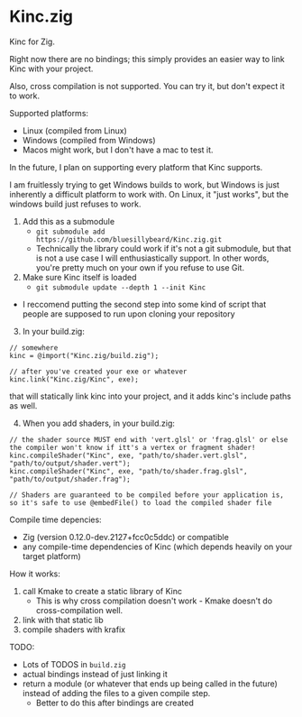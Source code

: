 # Kinc.zig

Kinc for Zig.

Right now there are no bindings; this simply provides an easier way to link Kinc with your project.

Also, cross compilation is not supported. You can try it, but don't expect it to work.

Supported platforms:
- Linux (compiled from Linux)
- Windows (compiled from Windows)
- Macos might work, but I don't have a mac to test it.

In the future, I plan on supporting every platform that Kinc supports.

I am fruitlessly trying to get Windows builds to work, but Windows is just inherently a difficult platform to work with. On Linux, it "just works", but the windows build just refuses to work.

1. Add this as a submodule
    - `git submodule add https://github.com/bluesillybeard/Kinc.zig.git`
    - Technically the library could work if it's not a git submodule, but that is not a use case I will enthusiastically support. In other words, you're pretty much on your own if you refuse to use Git.
2. Make sure Kinc itself is loaded
    - `git submodule update --depth 1 --init Kinc`

- I reccomend putting the second step into some kind of script that people are supposed to run upon cloning your repository

3. In your build.zig:

```
// somewhere
kinc = @import("Kinc.zig/build.zig");

// after you've created your exe or whatever
kinc.link("Kinc.zig/Kinc", exe);
```
that will statically link kinc into your project, and it adds kinc's include paths as well.

4. When you add shaders, in your build.zig:

```zig
// the shader source MUST end with 'vert.glsl' or 'frag.glsl' or else the compiler won't know if itt's a vertex or fragment shader!
kinc.compileShader("Kinc", exe, "path/to/shader.vert.glsl", "path/to/output/shader.vert");
kinc.compileShader("Kinc", exe, "path/to/shader.frag.glsl", "path/to/output/shader.frag");

// Shaders are guaranteed to be compiled before your application is, so it's safe to use @embedFile() to load the compiled shader file
```

Compile time depencies:
- Zig (version 0.12.0-dev.2127+fcc0c5ddc) or compatible
- any compile-time dependencies of Kinc (which depends heavily on your target platform)

How it works:
1. call Kmake to create a static library of Kinc
    - This is why cross compilation doesn't work - Kmake doesn't do cross-compilation well.
2. link with that static lib
3. compile shaders with krafix

TODO:
- Lots of TODOS in `build.zig`
- actual bindings instead of just linking it
- return a module (or whatever that ends up being called in the future) instead of adding the files to a given compile step.
    - Better to do this after bindings are created

